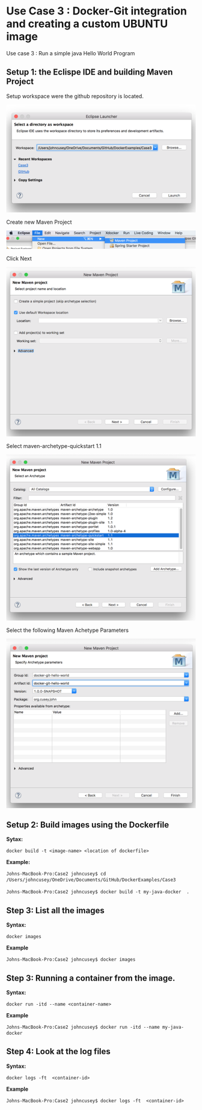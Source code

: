 #  Use Case 3 : Docker-Git integration and creating a custom UBUNTU image

Use case 3 : Run a simple java Hello World Program


## Setup 1: the Eclispe IDE and building Maven Project    

Setup workspace were the github repository is located.   

![Setup Workspace](https://github.com/cusey/ImageForWiki/blob/master/DockerExamples/Case3/Eclipse_workspace.png)

Create new Maven Project     

![Create Maven Project](https://github.com/cusey/ImageForWiki/blob/master/DockerExamples/Case3/Eclipse_create_maven.png)   

Click Next  

![Maven Setttings](https://github.com/cusey/ImageForWiki/blob/master/DockerExamples/Case3/Eclipse_maven_setting.png)   

Select maven-archetype-quickstart 1.1   

![Maven Achetype](https://github.com/cusey/ImageForWiki/blob/master/DockerExamples/Case3/Eclispe_maven_achetype.png)    

Select the following Maven Achetype Parameters    

![Maven Achetype Parameter](https://github.com/cusey/ImageForWiki/blob/master/DockerExamples/Case3/Eclipse_maven_archetype_para.png)

## Setup 2: Build images using the Dockerfile

**Sytax:** 
```
docker build -t <image-name> <location of dockerfile>
```
**Example:**

```
Johns-MacBook-Pro:Case2 johncusey$ cd /Users/johncusey/OneDrive/Documents/GitHub/DockerExamples/Case3

Johns-MacBook-Pro:Case2 johncusey$ docker build -t my-java-docker  .

```   

## Step 3: List all the images
**Syntax:**   

```
docker images
```
**Example**   

```
Johns-MacBook-Pro:Case2 johncusey$ docker images
```  

## Step 3: Running a container from the image. 

**Syntax:**

```
docker run -itd --name <container-name> 
```
**Example**  

```
Johns-MacBook-Pro:Case2 johncusey$ docker run -itd --name my-java-docker
```   


## Step 4: Look at the log files 

**Syntax:**

```
docker logs -ft  <container-id> 
```
**Example**  

```
Johns-MacBook-Pro:Case2 johncusey$ docker logs -ft  <container-id> 
```



